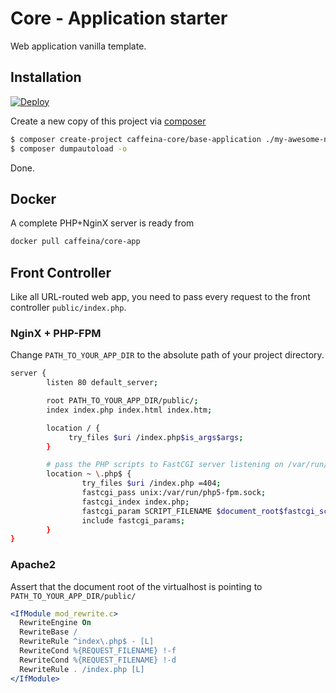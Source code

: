 Core - Application starter
================

Web application vanilla template.

## Installation

[![Deploy](https://www.herokucdn.com/deploy/button.png)](https://heroku.com/deploy?template=https://github.com/caffeina-core/base-application)

Create a new copy of this project via [composer](https://getcomposer.org/download/) 

```bash
$ composer create-project caffeina-core/base-application ./my-awesome-new-app
$ composer dumpautoload -o
```
Done.

## Docker

A complete PHP+NginX server is ready from 

```bash
docker pull caffeina/core-app
```


## Front Controller

Like all URL-routed web app, you need to pass every request to the front controller `public/index.php`.

### NginX + PHP-FPM

Change `PATH_TO_YOUR_APP_DIR` to the absolute path of your project directory.

```bash
server {
        listen 80 default_server;

        root PATH_TO_YOUR_APP_DIR/public/;
        index index.php index.html index.htm;

        location / {
             try_files $uri /index.php$is_args$args;
        }

        # pass the PHP scripts to FastCGI server listening on /var/run/php5-fpm.sock
        location ~ \.php$ {
                try_files $uri /index.php =404;
                fastcgi_pass unix:/var/run/php5-fpm.sock;
                fastcgi_index index.php;
                fastcgi_param SCRIPT_FILENAME $document_root$fastcgi_script_name;
                include fastcgi_params;
        }
}
```

### Apache2

Assert that the document root of the virtualhost is pointing to `PATH_TO_YOUR_APP_DIR/public/`

```apache
<IfModule mod_rewrite.c>
  RewriteEngine On
  RewriteBase /
  RewriteRule ^index\.php$ - [L]
  RewriteCond %{REQUEST_FILENAME} !-f
  RewriteCond %{REQUEST_FILENAME} !-d
  RewriteRule . /index.php [L]
</IfModule>
```
